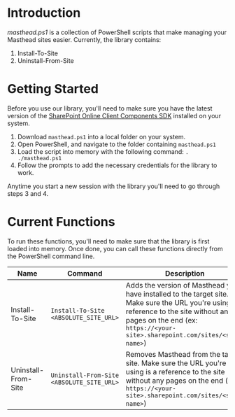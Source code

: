 # Introduction
_masthead.ps1_ is a collection of PowerShell scripts that make managing your Masthead sites easier. Currently, the library contains:
  1. Install-To-Site
  2. Uninstall-From-Site

# Getting Started
Before you use our library, you'll need to make sure you have the latest version of the [SharePoint Online Client Components SDK](https://www.microsoft.com/en-ca/download/details.aspx?id=42038) installed on your system.

1. Download `masthead.ps1` into a local folder on your system.
2. Open PowerShell, and navigate to the folder containing `masthead.ps1`
3. Load the script into memory with the following command: `. ./masthead.ps1`
4. Follow the prompts to add the necessary credentials for the library to work.

Anytime you start a new session with the library you'll need to go through steps 3 and 4.

# Current Functions

To run these functions, you'll need to make sure that the library is first loaded into memory. Once done, you can call these functions directly from the PowerShell command line.

|Name | Command | Description|
|-----|---------|------------|
|Install-To-Site | `Install-To-Site <ABSOLUTE_SITE_URL>` | Adds the version of Masthead you have installed to the target site. Make sure the URL you're using is a reference to the site without any pages on the end (ex: `https://<your-site>.sharepoint.com/sites/<site-name>`) |
|Uninstall-From-Site | `Uninstall-From-Site <ABSOLUTE_SITE_URL>` | Removes Masthead from the target site. Make sure the URL you're using is a reference to the site without any pages on the end (ex: `https://<your-site>.sharepoint.com/sites/<site-name>`) |
